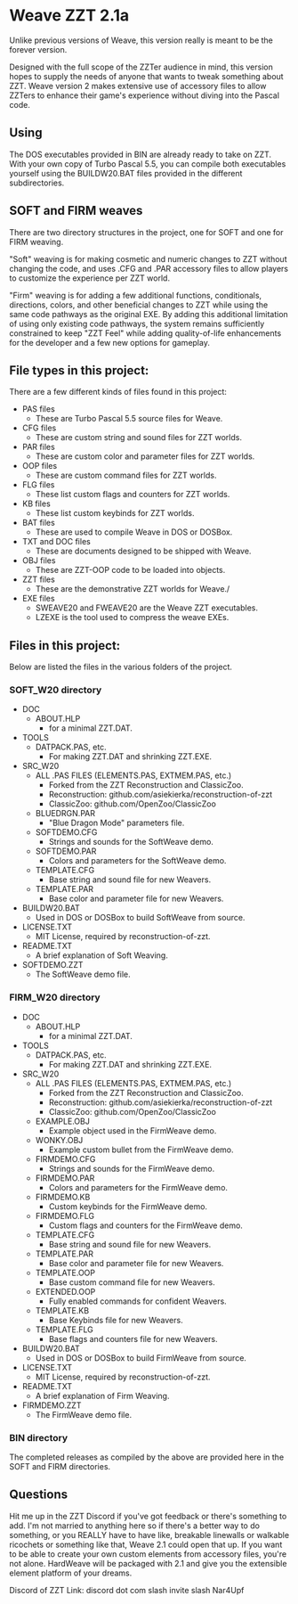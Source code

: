 # Weave ZZT 2.1a

Unlike previous versions of Weave, this version really is meant to be the forever version.

Designed with the full scope of the ZZTer audience in mind, this version hopes to supply the needs of anyone that wants to tweak something about ZZT. Weave version 2 makes extensive use of accessory files to allow ZZTers to enhance their game's experience without diving into the Pascal code.

## Using

The DOS executables provided in BIN are already ready to take on ZZT. With your own copy of Turbo Pascal 5.5, you can compile both executables yourself using the BUILDW20.BAT files provided in the different subdirectories.

## SOFT and FIRM weaves

There are two directory structures in the project, one for SOFT and one for FIRM weaving. 

"Soft" weaving is for making cosmetic and numeric changes to ZZT without changing the code, and uses .CFG and .PAR accessory files to allow players to customize the experience per ZZT world.

"Firm" weaving is for adding a few additional functions, conditionals, directions, colors, and other beneficial changes to ZZT while using the same code pathways as the original EXE. By adding this additional limitation of using only existing code pathways, the system remains sufficiently constrained to keep "ZZT Feel" while adding quality-of-life enhancements for the developer and a few new options for gameplay.

## File types in this project:

There are a few different kinds of files found in this project:

* PAS files
    * These are Turbo Pascal 5.5 source files for Weave.
* CFG files
    * These are custom string and sound files for ZZT worlds.
* PAR files
    * These are custom color and parameter files for ZZT worlds.
* OOP files
    * These are custom command files for ZZT worlds.
* FLG files
    * These list custom flags and counters for ZZT worlds.
* KB files
    * These list custom keybinds for ZZT worlds.
* BAT files
    * These are used to compile Weave in DOS or DOSBox.
* TXT and DOC files
    * These are documents designed to be shipped with Weave.
* OBJ files
    * These are ZZT-OOP code to be loaded into objects.
* ZZT files
    * These are the demonstrative ZZT worlds for Weave./
* EXE files
    * SWEAVE20 and FWEAVE20 are the Weave ZZT executables.
    * LZEXE is the tool used to compress the weave EXEs.

## Files in this project:

Below are listed the files in the various folders of the project.

### SOFT_W20 directory

* DOC
    * ABOUT.HLP
        * for a minimal ZZT.DAT.
* TOOLS
    * DATPACK.PAS, etc.
        * For making ZZT.DAT and shrinking ZZT.EXE.
* SRC_W20
    * ALL .PAS FILES (ELEMENTS.PAS, EXTMEM.PAS, etc.)
        * Forked from the ZZT Reconstruction and ClassicZoo.
        * Reconstruction: github.com/asiekierka/reconstruction-of-zzt
        * ClassicZoo: github.com/OpenZoo/ClassicZoo
    * BLUEDRGN.PAR
        * "Blue Dragon Mode" parameters file.
    * SOFTDEMO.CFG
        * Strings and sounds for the SoftWeave demo.
    * SOFTDEMO.PAR
        * Colors and parameters for the SoftWeave demo.
    * TEMPLATE.CFG
        * Base string and sound file for new Weavers.
    * TEMPLATE.PAR
        * Base color and parameter file for new Weavers.
* BUILDW20.BAT
    * Used in DOS or DOSBox to build SoftWeave from source.
* LICENSE.TXT
    * MIT License, required by reconstruction-of-zzt.
* README.TXT
    * A brief explanation of Soft Weaving.
* SOFTDEMO.ZZT
    * The SoftWeave demo file.

### FIRM_W20 directory

* DOC
    * ABOUT.HLP
        * for a minimal ZZT.DAT.
* TOOLS
    * DATPACK.PAS, etc.
        * For making ZZT.DAT and shrinking ZZT.EXE.
* SRC_W20
    * ALL .PAS FILES (ELEMENTS.PAS, EXTMEM.PAS, etc.)
        * Forked from the ZZT Reconstruction and ClassicZoo.
        * Reconstruction: github.com/asiekierka/reconstruction-of-zzt
        * ClassicZoo: github.com/OpenZoo/ClassicZoo
    * EXAMPLE.OBJ
        * Example object used in the FirmWeave demo.
    * WONKY.OBJ
        * Example custom bullet from the FirmWeave demo.
    * FIRMDEMO.CFG
        * Strings and sounds for the FirmWeave demo.
    * FIRMDEMO.PAR
        * Colors and parameters for the FirmWeave demo.
    * FIRMDEMO.KB
        * Custom keybinds for the FirmWeave demo.
    * FIRMDEMO.FLG
        * Custom flags and counters for the FirmWeave demo.
    * TEMPLATE.CFG
        * Base string and sound file for new Weavers.
    * TEMPLATE.PAR
        * Base color and parameter file for new Weavers.
    * TEMPLATE.OOP
        * Base custom command file for new Weavers.
    * EXTENDED.OOP
        * Fully enabled commands for confident Weavers.
    * TEMPLATE.KB
        * Base Keybinds file for new Weavers.
    * TEMPLATE.FLG
        * Base flags and counters file for new Weavers.
* BUILDW20.BAT
    * Used in DOS or DOSBox to build FirmWeave from source.
* LICENSE.TXT
    * MIT License, required by reconstruction-of-zzt.
* README.TXT
    * A brief explanation of Firm Weaving.
* FIRMDEMO.ZZT
    * The FirmWeave demo file.

### BIN directory

The completed releases as compiled by the above are provided here in the SOFT and FIRM directories.

## Questions

Hit me up in the ZZT Discord if you've got feedback or there's something to add. I'm not married to anything here so if there's a better way to do something, or you REALLY have to have like, breakable linewalls or walkable ricochets or something like that, Weave 2.1 could open that up. If you want to be able to create your own custom elements from accessory files, you're not alone. HardWeave will be packaged with 2.1 and give you the extensible element platform of your dreams.

Discord of ZZT Link: discord dot com slash invite slash Nar4Upf